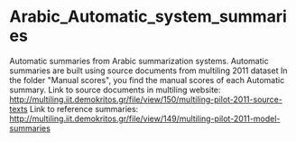 # Arabic_Automatic_system_summaries
Automatic summaries from Arabic summarization systems.
Automatic summaries are built using source documents from multiling 2011 dataset
In the folder "Manual scores", you find the manual scores of each Automatic summary.
Link to source documents in multiling website: http://multiling.iit.demokritos.gr/file/view/150/multiling-pilot-2011-source-texts
Link to reference summaries: http://multiling.iit.demokritos.gr/file/view/149/multiling-pilot-2011-model-summaries 

